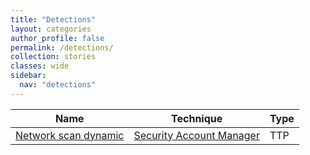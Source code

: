 ```yaml
---
title: "Detections"
layout: categories
author_profile: false
permalink: /detections/
collection: stories
classes: wide
sidebar:
  nav: "detections"
---
```


| Name    | Technique | Type       |
| --------| --------- |------------|
| [Network scan dynamic](/network/network_scan_dynamic/) | [Security Account Manager](/tags/#security-account-manager) | TTP |